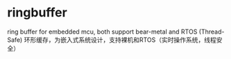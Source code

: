 # ringbuffer
  ring buffer for embedded mcu, both support bear-metal and RTOS (Thread-Safe)
  环形缓存，为嵌入式系统设计，支持裸机和RTOS（实时操作系统，线程安全）
